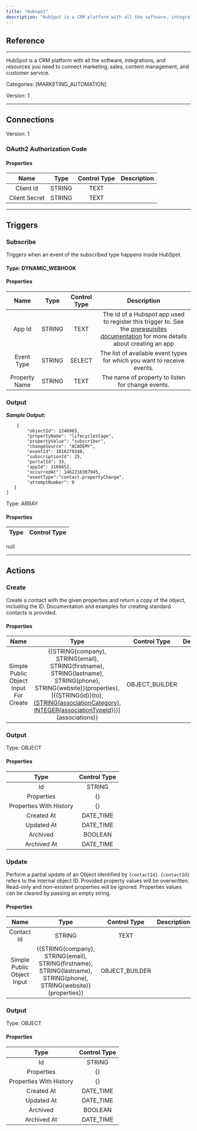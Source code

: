 ```yaml
---
title: "Hubspot"
description: "HubSpot is a CRM platform with all the software, integrations, and resources you need to connect marketing, sales, content management, and customer service."
---
```

## Reference
<hr />

HubSpot is a CRM platform with all the software, integrations, and resources you need to connect marketing, sales, content management, and customer service.


Categories: [MARKETING_AUTOMATION]


Version: 1

<hr />



## Connections

Version: 1


### OAuth2 Authorization Code

#### Properties

|      Name      |     Type     |     Control Type     |     Description     |
|:--------------:|:------------:|:--------------------:|:-------------------:|
| Client Id | STRING | TEXT  |  |
| Client Secret | STRING | TEXT  |  |





<hr />



## Triggers


### Subscribe
Triggers when an event of the subscribed type happens inside HubSpot.

#### Type: DYNAMIC_WEBHOOK
#### Properties

|      Name      |     Type     |     Control Type     |     Description     |
|:--------------:|:------------:|:--------------------:|:-------------------:|
| App Id | STRING | TEXT  |  The id of a Hubspot app used to register this trigger to. See the <a href="https://legacydocs.hubspot.com/docs/faq/integration-platform-api-requirements">prerequisites documentation</a> for more details about creating an app  |
| Event Type | STRING | SELECT  |  The list of available event types for which you want to receive events.  |
| Property Name | STRING | TEXT  |  The name of property to listen for change events.  |


### Output


___Sample Output:___

```[
    {
        "objectId": 1246965,
        "propertyName": "lifecyclestage",
        "propertyValue": "subscriber",
        "changeSource": "ACADEMY",
        "eventId": 3816279340,
        "subscriptionId": 25,
        "portalId": 33,
        "appId": 1160452,
        "occurredAt": 1462216307945,
        "eventType":"contact.propertyChange",
        "attemptNumber": 0
   }
]
```



Type: ARRAY

#### Properties

|     Type     |     Control Type     |
|:------------:|:--------------------:|
null






<hr />



## Actions


### Create
Create a contact with the given properties and return a copy of the object, including the ID. Documentation and examples for creating standard contacts is provided.

#### Properties

|      Name      |     Type     |     Control Type     |     Description     |
|:--------------:|:------------:|:--------------------:|:-------------------:|
| Simple Public Object Input For Create | {{STRING(company), STRING(email), STRING(firstname), STRING(lastname), STRING(phone), STRING(website)}(properties), [{{STRING(id)}(to), [{STRING(associationCategory), INTEGER(associationTypeId)}](types)}](associations)} | OBJECT_BUILDER  |  |


### Output



Type: OBJECT

#### Properties

|     Type     |     Control Type     |
|:------------:|:--------------------:|
| Id | STRING | TEXT  |  |
| Properties | {} | OBJECT_BUILDER  |  |
| Properties With History | {} | OBJECT_BUILDER  |  |
| Created At | DATE_TIME | DATE_TIME  |  |
| Updated At | DATE_TIME | DATE_TIME  |  |
| Archived | BOOLEAN | SELECT  |  |
| Archived At | DATE_TIME | DATE_TIME  |  |





### Update
Perform a partial update of an Object identified by `{contactId}`. `{contactId}` refers to the internal object ID. Provided property values will be overwritten. Read-only and non-existent properties will be ignored. Properties values can be cleared by passing an empty string.

#### Properties

|      Name      |     Type     |     Control Type     |     Description     |
|:--------------:|:------------:|:--------------------:|:-------------------:|
| Contact Id | STRING | TEXT  |  |
| Simple Public Object Input | {{STRING(company), STRING(email), STRING(firstname), STRING(lastname), STRING(phone), STRING(website)}(properties)} | OBJECT_BUILDER  |  |


### Output



Type: OBJECT

#### Properties

|     Type     |     Control Type     |
|:------------:|:--------------------:|
| Id | STRING | TEXT  |  |
| Properties | {} | OBJECT_BUILDER  |  |
| Properties With History | {} | OBJECT_BUILDER  |  |
| Created At | DATE_TIME | DATE_TIME  |  |
| Updated At | DATE_TIME | DATE_TIME  |  |
| Archived | BOOLEAN | SELECT  |  |
| Archived At | DATE_TIME | DATE_TIME  |  |





